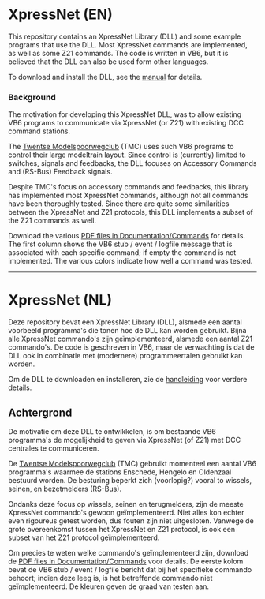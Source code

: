 # XpressNet (EN)
This repository contains an XpressNet Library (DLL) and some example programs that use the DLL. Most XpressNet commands are implemented, as well as some Z21 commands. The code is written in VB6, but it is believed that the DLL can also be used form other languages.

To download and install the DLL, see the [manual](Code/Install/Install-Library.md) for details.

### Background
The motivation for developing this XpressNet DLL, was to allow existing VB6 programs to communicate via XpressNet (or Z21) with existing DCC command stations.

The [Twentse Modelspoorwegclub](https://twentsemodelspoorweg.club) (TMC) uses such VB6 programs to control their large modeltrain layout.
Since control is (currently) limited to switches, signals and feedbacks, the DLL focuses on Accessory Commands and (RS-Bus) Feedback signals.

Despite TMC's focus on accessory commands and feedbacks, this library has implemented most XpressNet commands, although not all commands have been thoroughly tested. Since there are quite some similarities between the XpressNet and Z21 protocols, this DLL implements a subset of the Z21 commands as well.

Download the various [PDF files in Documentation/Commands](Documentation/Commands) for details. The first column shows the VB6 stub / event / logfile message that is associated with each specific command; if empty the command is not implemented. The various colors indicate how well a command was tested.


---

# XpressNet (NL)
Deze repository bevat een XpressNet Library (DLL), alsmede een aantal voorbeeld programma's die tonen hoe de DLL kan worden gebruikt. Bijna alle XpressNet commando's zijn geïmplementeerd, alsmede een aantal Z21 commando's. De code is geschreven in VB6, maar de verwachting is dat de DLL ook in combinatie met (modernere) programmeertalen gebruikt kan worden.

Om de DLL te downloaden en installeren, zie de [handleiding](Code/Install/Installeren-Library.md) voor verdere details.

## Achtergrond
De motivatie om deze DLL te ontwikkelen, is om bestaande VB6 programma's de mogelijkheid te geven via XpressNet (of Z21) met DCC centrales te communiceren.

De [Twentse Modelspoorwegclub](https://twentsemodelspoorweg.club) (TMC) gebruikt momenteel een aantal VB6 programma's waarmee de stations Enschede, Hengelo en Oldenzaal bestuurd worden. De besturing beperkt zich (voorlopig?) vooral to wissels, seinen, en bezetmelders (RS-Bus).

Ondanks deze focus op wissels, seinen en terugmelders, zijn de meeste XpressNet commando's gewoon geïmplementeerd. Niet alles kon echter even rigoureus getest worden, dus fouten zijn niet uitgesloten. Vanwege de grote overeenkomst tussen het XpressNet en Z21 protocol, is ook een subset van het Z21 protocol geïmplementeerd.

Om precies te weten welke commando's geïmplementeerd zijn, download de [PDF files in Documentation/Commands](Documentation/Commands) voor details. De eerste kolom bevat de VB6 stub / event / logfile bericht dat bij het specifieke commando behoort; indien deze leeg is, is het betreffende commando niet geïmplementeerd. De kleuren geven de graad van testen aan.

